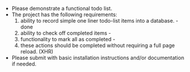 * Please demonstrate a functional todo list. 
* The project has the following requirements:
   1) ability to record simple one liner todo-list items into a database. - done
   2) ability to check off completed items - 
   3) functionality to mark all as completed - 
   4) these actions should be completed without requiring a full page reload. (XHR)
* Please submit with basic installation instructions and/or documentation if needed.